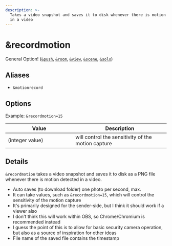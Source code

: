 ```yaml
---
description: >-
  Takes a video snapshot and saves it to disk whenever there is motion detected
  in a video
---
```


# \&recordmotion

General Option! ([`&push`](../../source-settings/push.md), [`&room`](../../general-settings/room.md), [`&view`](../view-parameters/view.md), [`&scene`](../view-parameters/scene.md), [`&solo`](../mixer-scene-parameters/and-solo.md))

## Aliases

* `&motionrecord`

## Options

Example: `&recordmotion=15`

<table><thead><tr><th width="195">Value</th><th>Description</th></tr></thead><tbody><tr><td>(integer value)</td><td>will control the sensitivity of the motion capture</td></tr></tbody></table>

## Details

`&recordmotion` takes a video snapshot and saves it to disk as a PNG file whenever there is motion detected in a video.

* Auto saves (to download folder) one photo per second, max.
* It can take values, such as `&recordmotion=15`, which will control the sensitivity of the motion capture
* It's primarily designed for the sender-side, but I think it should work if a viewer also
* I don't think this will work within OBS, so Chrome/Chromium is recommended instead
* I guess the point of this is to allow for basic security camera operation, but also as a source of inspiration for other ideas
* File name of the saved file contains the timestamp
